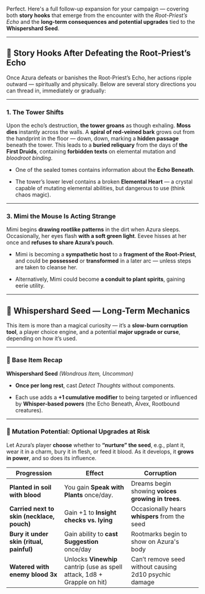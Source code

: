 Perfect. Here's a full follow-up expansion for your campaign — covering both **story hooks** that emerge from the encounter with the _Root-Priest’s Echo_ and the **long-term consequences and potential upgrades** tied to the **Whispershard Seed**.

---

## 🌿 Story Hooks After Defeating the Root-Priest’s Echo

Once Azura defeats or banishes the Root-Priest’s Echo, her actions ripple outward — spiritually and physically. Below are several story directions you can thread in, immediately or gradually:

---

### 1. **The Tower Shifts**

Upon the echo’s destruction, **the tower groans** as though exhaling. **Moss dies** instantly across the walls. A **spiral of red-veined bark** grows out from the handprint in the floor — down, down, marking a **hidden passage** beneath the tower. This leads to a **buried reliquary** from the days of **the First Druids**, containing **forbidden texts** on elemental mutation and _bloodroot binding_.

- One of the sealed tomes contains information about the **Echo Beneath**.
    
- The tower’s lower level contains a broken **Elemental Heart** — a crystal capable of mutating elemental abilities, but dangerous to use (think chaos magic).
    

---

### 3. **Mimi the Mouse Is Acting Strange**

Mimi begins **drawing rootlike patterns** in the dirt when Azura sleeps. Occasionally, her eyes flash **with a soft green light**. Eevee hisses at her once and **refuses to share Azura’s pouch**.

- Mimi is becoming a **sympathetic host** to a **fragment of the Root-Priest**, and could be **possessed** or **transformed** in a later arc — unless steps are taken to cleanse her.
    
- Alternatively, Mimi could become **a conduit to plant spirits**, gaining eerie utility.
    

---

## 🌱 Whispershard Seed — Long-Term Mechanics

This item is more than a magical curiosity — it’s a **slow-burn corruption tool**, a player choice engine, and a potential **major upgrade or curse**, depending on how it’s used.

---

### 💠 Base Item Recap

**Whispershard Seed** _(Wondrous Item, Uncommon)_

- **Once per long rest**, cast _Detect Thoughts_ without components.
    
- Each use adds a **+1 cumulative modifier** to being targeted or influenced by **Whisper-based powers** (the Echo Beneath, Alvex, Rootbound creatures).
    

---

### 🧬 Mutation Potential: Optional Upgrades at Risk

Let Azura’s player **choose** whether to **“nurture” the seed**, e.g., plant it, wear it in a charm, bury it in flesh, or feed it blood. As it develops, it **grows in power**, and so does its influence.

| Progression                                | Effect                                                                   | Corruption                                            |     |
| ------------------------------------------ | ------------------------------------------------------------------------ | ----------------------------------------------------- | --- |
| **Planted in soil with blood**             | You gain **Speak with Plants** once/day.                                 | Dreams begin showing **voices growing in trees**.     |     |
| **Carried next to skin (necklace, pouch)** | Gain +1 to **Insight checks vs. lying**                                  | Occasionally hears **whispers** from the seed         |     |
| **Bury it under skin (ritual, painful)**   | Gain ability to **cast Suggestion** once/day                             | Rootmarks begin to show on Azura's body               |     |
| **Watered with enemy blood 3x**            | Unlocks **Vinewhip** cantrip (use as spell attack, 1d8 + Grapple on hit) | Can’t remove seed without causing 2d10 psychic damage |     |
